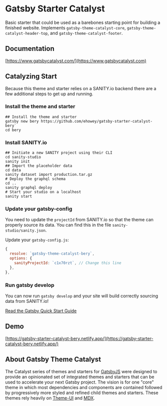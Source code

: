 # Gatsby Starter Catalyst

Basic starter that could be used as a barebones starting point for building a finished website. Implements `gatsby-theme-catalyst-core`, `gatsby-theme-catalyst-header-top`, and `gatsby-theme-catalyst-footer`.

## Documentation

[https://www.gatsbycatalyst.com/](https://www.gatsbycatalyst.com)

## Catalyzing Start

Because this theme and starter relies on a SANITY.io backend there are a few additional steps to get up and running.

### Install the theme and starter

```shell
## Install the theme and starter
gatsby new bery https://github.com/ehowey/gatsby-starter-catalyst-bery`
cd bery
```

### Install SANITY.io

```shell
## Initiate a new SANITY project using their CLI
cd sanity-studio
sanity init
## Import the placeholder data
cd data
sanity dataset import production.tar.gz
# Deploy the graphql schema
cd ..
sanity graphql deploy
# Start your studio on a localhost
sanity start
```

### Update your gatsby-config

You need to update the `projectId` from SANITY.io so that the theme can properly source its data. You can find this in the file `sanity-studio/sanity.json`.

Update your `gatsby-config.js`:

```js
{
  resolve: `gatsby-theme-catalyst-bery`,
  options: {
    sanityProjectId: `c1x70rzt`, // Change this line
  },
},
```

### Run gatsby develop

You can now run `gatsby develop` and your site will build correctly sourcing data from SANITY.io!

[Read the Gatsby Quick Start Guide](https://www.gatsbyjs.org/docs/quick-start)

## Demo

[https://gatsby-starter-catalyst-bery.netlify.app/](https://gatsby-starter-catalyst-bery.netlify.app/)

## About Gatsby Theme Catalyst

The Catalyst series of themes and starters for [GatsbyJS](https://www.gatsbyjs.org/) were designed to provide an opinionated set of integrated themes and starters that can be used to accelerate your next Gatsby project. The vision is for one "core" theme in which most dependencies and components are contained followed by progressively more styled and refined child themes and starters. These themes rely heavily on [Theme-UI](https://theme-ui.com/) and [MDX](https://mdxjs.com/getting-started/gatsby/).
